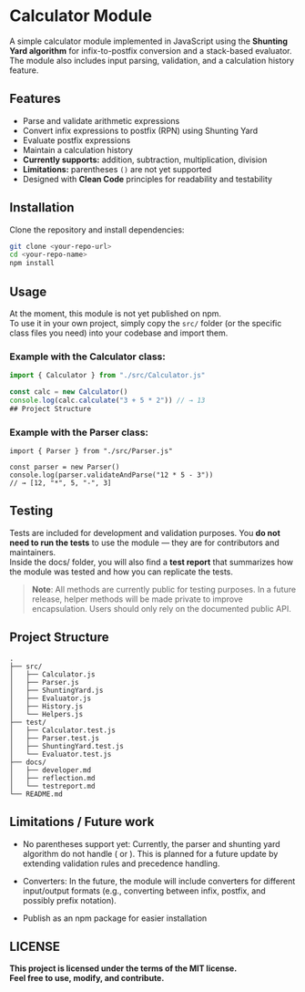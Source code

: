 # Calculator Module

A simple calculator module implemented in JavaScript using the **Shunting Yard algorithm** for infix-to-postfix conversion and a stack-based evaluator.  
The module also includes input parsing, validation, and a calculation history feature.  

## Features
- Parse and validate arithmetic expressions
- Convert infix expressions to postfix (RPN) using Shunting Yard
- Evaluate postfix expressions
- Maintain a calculation history
- **Currently supports:** addition, subtraction, multiplication, division
- **Limitations:** parentheses `()` are not yet supported
- Designed with **Clean Code** principles for readability and testability 

## Installation
Clone the repository and install dependencies:

```bash
git clone <your-repo-url>
cd <your-repo-name>
npm install
```

## Usage
At the moment, this module is not yet published on npm.  
To use it in your own project, simply copy the `src/` folder (or the specific class files you need) into your codebase and import them.

### Example with the Calculator class:

```js
import { Calculator } from "./src/Calculator.js"

const calc = new Calculator()
console.log(calc.calculate("3 + 5 * 2")) // → 13
## Project Structure
```

### Example with the Parser class:
```
import { Parser } from "./src/Parser.js"

const parser = new Parser()
console.log(parser.validateAndParse("12 * 5 - 3"))
// → [12, "*", 5, "-", 3]
```

## Testing
Tests are included for development and validation purposes.
You **do not need to run the tests** to use the module — they are for contributors and maintainers. <br>
Inside the docs/ folder, you will also find a **test report** that summarizes how the module was tested and how you can replicate the tests.
> **Note**: All methods are currently public for testing purposes. In a future release, helper methods will be made private to improve encapsulation. Users should only rely on the documented public API.
## Project Structure
```
.
├── src/
│   ├── Calculator.js
│   ├── Parser.js
│   ├── ShuntingYard.js
│   ├── Evaluator.js
│   ├── History.js
│   └── Helpers.js
├── test/
│   ├── Calculator.test.js
│   ├── Parser.test.js
│   ├── ShuntingYard.test.js
│   └── Evaluator.test.js
├── docs/
│   ├── developer.md
│   ├── reflection.md
│   └── testreport.md
└── README.md
```

## Limitations / Future work
* No parentheses support yet: Currently, the parser and shunting yard algorithm do not handle ( or ). This is planned for a future update by extending validation rules and precedence handling.

* Converters: In the future, the module will include converters for different input/output formats (e.g., converting between infix, postfix, and possibly prefix notation).

* Publish as an npm package for easier installation

## LICENSE
**This project is licensed under the terms of the MIT license. <br>
Feel free to use, modify, and contribute.**
